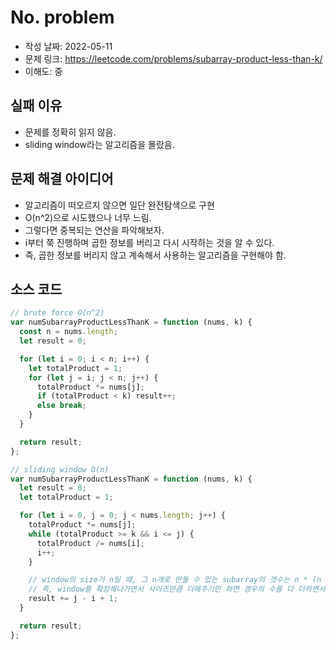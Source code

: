 # No. problem

- 작성 날짜: 2022-05-11
- 문제 링크: https://leetcode.com/problems/subarray-product-less-than-k/
- 이해도: 중

## 실패 이유

- 문제를 정확히 읽지 않음.
- sliding window라는 알고리즘을 몰랐음.

## 문제 해결 아이디어

- 알고리즘이 떠오르지 않으면 일단 완전탐색으로 구현
- O(n^2)으로 시도했으나 너무 느림.
- 그렇다면 중복되는 연산을 파악해보자.
- i부터 쭉 진행하며 곱한 정보를 버리고 다시 시작하는 것을 알 수 있다.
- 즉, 곱한 정보를 버리지 않고 계속해서 사용하는 알고리즘을 구현해야 함.

## 소스 코드

```js
// brute force O(n^2)
var numSubarrayProductLessThanK = function (nums, k) {
  const n = nums.length;
  let result = 0;

  for (let i = 0; i < n; i++) {
    let totalProduct = 1;
    for (let j = i; j < n; j++) {
      totalProduct *= nums[j];
      if (totalProduct < k) result++;
      else break;
    }
  }

  return result;
};

// sliding window O(n)
var numSubarrayProductLessThanK = function (nums, k) {
  let result = 0;
  let totalProduct = 1;

  for (let i = 0, j = 0; j < nums.length; j++) {
    totalProduct *= nums[j];
    while (totalProduct >= k && i <= j) {
      totalProduct /= nums[i];
      i++;
    }

    // window의 size가 n일 때, 그 n개로 만들 수 있는 subarray의 갯수는 n * (n + 1) / 2가 된다.
    // 즉, window를 확장해나가면서 사이즈만큼 더해주기만 하면 경우의 수를 다 더하면서 갈 수 있다.
    result += j - i + 1;
  }

  return result;
};
```
